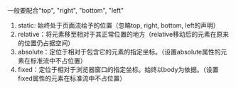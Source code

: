 一般要配合"top", "right", "bottom", "left"

1. static: 始终处于页面流给予的位置（忽略top, right, bottom, left的声明）
2. relative：将元素移至相对于其正常位置的地方（relative移动后的元素在原来的位置仍占据空间）
3. absolute：定位于相对于包含它的元素的指定坐标。（设置absolute属性的元素在标准流中不占位置）
4. fixed：定位于相对于浏览器窗口的指定坐标。始终以body为依据。（设置fixed属性的元素在标准流中不占位置）